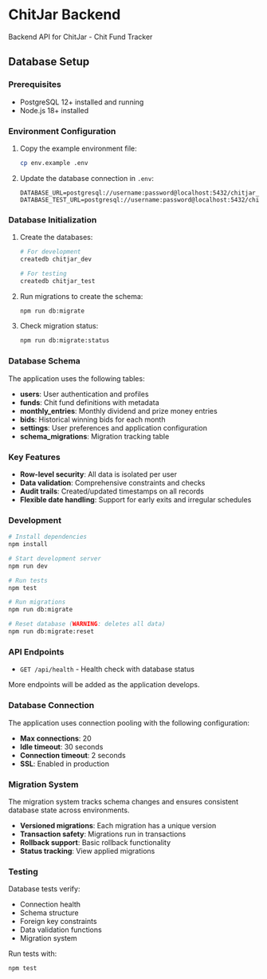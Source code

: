 # ChitJar Backend

Backend API for ChitJar - Chit Fund Tracker

## Database Setup

### Prerequisites

- PostgreSQL 12+ installed and running
- Node.js 18+ installed

### Environment Configuration

1. Copy the example environment file:
   ```bash
   cp env.example .env
   ```

2. Update the database connection in `.env`:
   ```
   DATABASE_URL=postgresql://username:password@localhost:5432/chitjar_dev
   DATABASE_TEST_URL=postgresql://username:password@localhost:5432/chitjar_test
   ```

### Database Initialization

1. Create the databases:
   ```bash
   # For development
   createdb chitjar_dev
   
   # For testing
   createdb chitjar_test
   ```

2. Run migrations to create the schema:
   ```bash
   npm run db:migrate
   ```

3. Check migration status:
   ```bash
   npm run db:migrate:status
   ```

### Database Schema

The application uses the following tables:

- **users**: User authentication and profiles
- **funds**: Chit fund definitions with metadata
- **monthly_entries**: Monthly dividend and prize money entries
- **bids**: Historical winning bids for each month
- **settings**: User preferences and application configuration
- **schema_migrations**: Migration tracking table

### Key Features

- **Row-level security**: All data is isolated per user
- **Data validation**: Comprehensive constraints and checks
- **Audit trails**: Created/updated timestamps on all records
- **Flexible date handling**: Support for early exits and irregular schedules

### Development

```bash
# Install dependencies
npm install

# Start development server
npm run dev

# Run tests
npm test

# Run migrations
npm run db:migrate

# Reset database (WARNING: deletes all data)
npm run db:migrate:reset
```

### API Endpoints

- `GET /api/health` - Health check with database status

More endpoints will be added as the application develops.

### Database Connection

The application uses connection pooling with the following configuration:

- **Max connections**: 20
- **Idle timeout**: 30 seconds
- **Connection timeout**: 2 seconds
- **SSL**: Enabled in production

### Migration System

The migration system tracks schema changes and ensures consistent database state across environments.

- **Versioned migrations**: Each migration has a unique version
- **Transaction safety**: Migrations run in transactions
- **Rollback support**: Basic rollback functionality
- **Status tracking**: View applied migrations

### Testing

Database tests verify:

- Connection health
- Schema structure
- Foreign key constraints
- Data validation functions
- Migration system

Run tests with:
```bash
npm test
```
